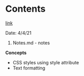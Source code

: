 # Contents
[link](https://www.w3schools.com/html/html_styles.asp)

Date: 4/4/21

1. Notes.md - notes

**Concepts**
- CSS styles using style attribute
- Text formatting